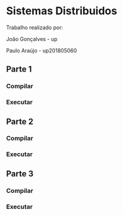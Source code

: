 # Sistemas Distribuidos
Trabalho realizado por:

João Gonçalves - up

Paulo Araújo - up201805060

## Parte 1 
### Compilar

### Executar


## Parte 2 
### Compilar

### Executar


## Parte 3 
### Compilar

### Executar
